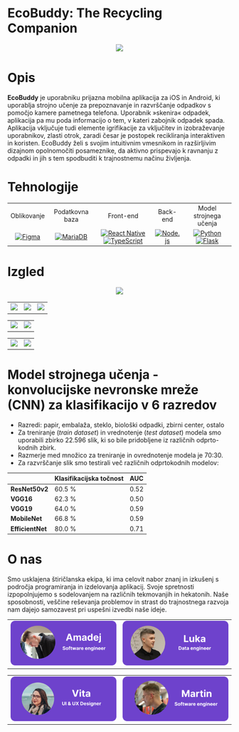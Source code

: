 # EcoBuddy: The Recycling Companion

<p align="center" >
  <img width='40%' heigth='40%' src="https://github.com/BestHack-poggers/besthack-2023/blob/master/images/Character-green_Idle.gif" />
</p>

# Opis
**EcoBuddy** je uporabniku prijazna mobilna aplikacija za iOS in Android, ki uporablja strojno učenje za prepoznavanje in razvrščanje odpadkov s pomočjo kamere pametnega telefona. Uporabnik »skenira« odpadek, aplikacija pa mu poda informacijo o tem, v kateri zabojnik odpadek spada. Aplikacija vključuje tudi elemente igrifikacije za vključitev in izobraževanje uporabnikov, zlasti otrok, zaradi česar je postopek recikliranja interaktiven in koristen. EcoBuddy želi s svojim intuitivnim vmesnikom in razširljivim dizajnom opolnomočiti posameznike, da aktivno prispevajo k ravnanju z odpadki in jih s tem spodbuditi k trajnostnemu načinu življenja.

# Tehnologije

<table align="center">
  <tr>
    <td align="center">Oblikovanje</td>
    <td align="center">Podatkovna baza</td>
    <td align="center">Front-end</td>
    <td align="center">Back-end</td>
    <td align="center">Model strojnega učenja</td>
  </tr>
  <tr>
    <td align="center"><a href="https://www.figma.com/file/1r0TNJwrDj8MI69udwR6wL/Hackatons?type=design&node-id=0-1&t=4B1xzulJbqNcGLMo-0"><img src="https://img.shields.io/badge/Figma-F24E1E?style=for-the-badge&logo=figma&logoColor=white" alt="Figma"></a></td>
    <td align="center"><a href="https://mariadb.org/"><img src="https://img.shields.io/badge/MariaDB-003545?style=for-the-badge&logo=mariadb&logoColor=white" alt="MariaDB"></a></td>
    <td align="center"><a href="https://reactnative.dev/"><img src="https://img.shields.io/badge/React_Native-20232A?style=for-the-badge&logo=react&logoColor=61DAFB" alt="React Native"></a> <a href="https://www.typescriptlang.org/"><img src="https://img.shields.io/badge/TypeScript-007ACC?style=for-the-badge&logo=typescript&logoColor=white" alt="TypeScript"></a></td>
    <td align="center"><a href="https://nodejs.org/en"><img src="https://img.shields.io/badge/Node.js-43853D?style=for-the-badge&logo=node.js&logoColor=white" alt="Node.js"></a></td>
    <td align="center"><a href="https://www.python.org/"><img src="https://img.shields.io/badge/Python-3776AB?style=for-the-badge&logo=python&logoColor=white" alt="Python"></a> <a href="https://flask.palletsprojects.com/en/2.3.x/"><img src="https://img.shields.io/badge/Flask-000000?style=for-the-badge&logo=flask&logoColor=white" alt="Flask"></a></td>
  </tr>
</table>

# Izgled
<p align="center" >
  <img src="https://github.com/BestHack-poggers/besthack-2023/blob/master/images/Selection.png" />
</p>
<table>
  <tr>
    <td><img src="https://github.com/BestHack-poggers/besthack-2023/blob/master/images/Sign-in.png" /></td>
    <td><img src="https://github.com/BestHack-poggers/besthack-2023/blob/master/images/Sign-in-2.png" /></td>
    <td><img src="https://github.com/BestHack-poggers/besthack-2023/blob/master/images/Sign-in-3.png" /></td>
  </tr>
</table>
<table>
  <tr>
    <td><img src="https://github.com/BestHack-poggers/besthack-2023/blob/master/images/Character-customization.png" /></td>
    <td><img src="https://github.com/BestHack-poggers/besthack-2023/blob/master/images/Home-screen-2.png" /></td>
  </tr>
</table>
<table>
  <tr align="center">
    <td><img src="https://github.com/BestHack-poggers/besthack-2023/blob/master/images/Trash%20cans.png" /></td>
    <td><img src="https://github.com/BestHack-poggers/besthack-2023/blob/master/images/Trash%20cans-2.png" /></td>
  </tr>
</table>

# Model strojnega učenja - konvolucijske nevronske mreže (CNN) za klasifikacijo v 6 razredov

* Razredi: papir, embalaža, steklo, biološki odpadki, zbirni center, ostalo
* Za treniranje (*train dataset*) in vrednotenje (*test dataset*) modela smo uporabili zbirko 22.596 slik, ki so bile pridobljene iz različnih odprto-kodnih zbirk.
* Razmerje med množico za treniranje in ovrednotenje modela je 70:30.
* Za razvrščanje slik smo testirali več različnih odprtokodnih modelov:

<div align="center">

|  | Klasifikacijska točnost | AUC |
| ---------------|----------------|-----------------|
| **ResNet50v2** | 60.5 % | 0.52  |
| **VGG16** | 62.3 % | 0.50 |
| **VGG19** | 64.0 % | 0.59  |
| **MobileNet** | 66.8 % | 0.59  |
| **EfficientNet** | 80.0 % | 0.71  |

</div>

# O nas

Smo usklajena štiričlanska ekipa, ki ima celovit nabor znanj in izkušenj s področja programiranja in izdelovanja aplikacij. Svoje spretnosti izpopolnjujemo s sodelovanjem na različnih tekmovanjih in hekatonih. Naše sposobnosti, veščine reševanja problemov in strast do trajnostnega razvoja nam dajejo samozavest pri uspešni izvedbi naše ideje.

<table>
  <tr>
    <td><a href="https://www.linkedin.com/in/amadej-%C5%A1enk/"><img src="images/Amadej.png" /></a></td>
    <td><a href="https://www.linkedin.com/in/lukatomazic/"><img src="images/Luka.png" /></a></td>
  </tr>
</table>
<table>
  <tr>
    <td><a href="https://www.linkedin.com/in/vita-poto%C4%8Dnik-a4aaa01b8/"><img src="images/Vita.png" /></a></td>
    <td><a href="https://www.linkedin.com/in/martin-%C5%A1trekelj/"><img src="images/Martin.png" /></a></td>
  </tr>
</table>
